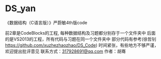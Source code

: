 DS_yan
======

《数据结构（C语言版）》严蔚敏4th版code

前2章是CodeBlocks的工程, 每种数据结构及习题都分别存于一个文件夹中
后面的是VS2013的工程，所有代码与习题在同一个文件夹中
部分代码有参考(徐哲钊 https://github.com/xuzhezhaozhao/DS_Code)
时间紧张，有些地方不够严谨，欢迎提出批评意见
联系方式：317928691@qq.com
作者：胡骞
